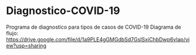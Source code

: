 # Diagnostico-COVID-19
 Programa de diagnostico para tipos de casos de COVID-19
 Diagrama de flujo: https://drive.google.com/file/d/1a9PLE4gGMGdbSd7GsISxiChbDwp6vIap/view?usp=sharing
